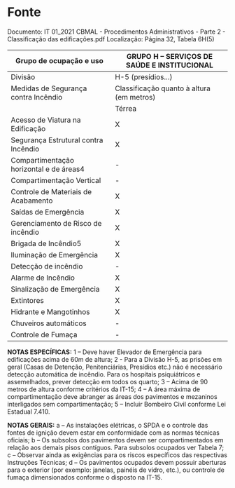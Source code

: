 # Fonte
Documento: IT 01_2021 CBMAL - Procedimentos Administrativos - Parte 2 - Classificação das edificações.pdf
Localização: Página 32, Tabela 6H(5)

| Grupo de ocupação e uso | GRUPO H – SERVIÇOS DE SAÚDE E INSTITUCIONAL |
|---|---|
| Divisão | H-5 (presídios...) |
| Medidas de Segurança contra Incêndio | Classificação quanto à altura (em metros) |
|  | Térrea | H ≤ 6 | 6 < H ≤ 12 | 12 < H ≤ 23 | 23 < H ≤ 30 | Acima de 30 |
| Acesso de Viatura na Edificação | X | X | X | X | X | X |
| Segurança Estrutural contra Incêndio | X | X | X | X | X | X |
| Compartimentação horizontal e de áreas4 | - | - | - | - | - | - |
| Compartimentação Vertical | - | - | - | X | X | X |
| Controle de Materiais de Acabamento | X | X | X | X | X | X |
| Saídas de Emergência | X | X | X | X | X | X1 |
| Gerenciamento de Risco de incêndio | X | X | X | X | X | X |
| Brigada de Incêndio5 | X | X | X | X | X | X |
| Iluminação de Emergência | X | X | X | X | X | X |
| Detecção de incêndio | - | X2 | X2 | X2 | X2 | X2 |
| Alarme de Incêndio | X | X | X | X | X | X |
| Sinalização de Emergência | X | X | X | X | X | X |
| Extintores | X | X | X | X | X | X |
| Hidrante e Mangotinhos | X | X | X | X | X | X |
| Chuveiros automáticos | - | - | - | - | - | X |
| Controle de Fumaça | - | - | - | - | - | X3 |

**NOTAS ESPECÍFICAS:**
1 – Deve haver Elevador de Emergência para edificações acima de 60m de altura;
2 - Para a Divisão H-5, as prisões em geral (Casas de Detenção, Penitenciárias, Presídios etc.) não é necessário detecção automática de incêndio. Para os hospitais psiquiátricos e assemelhados, prever detecção em todos os quarto;
3 – Acima de 90 metros de altura conforme critérios da IT-15;
4 – A área máxima de compartimentação deve abranger as áreas dos pavimentos e mezaninos interligados sem compartimentação;
5 – Incluir Bombeiro Civil conforme Lei Estadual 7.410.

**NOTAS GERAIS:**
a – As instalações elétricas, o SPDA e o controle das fontes de ignição devem estar em conformidade com as normas técnicas oficiais;
b – Os subsolos dos pavimentos devem ser compartimentados em relação aos demais pisos contíguos. Para subsolos ocupados ver Tabela 7;
c – Observar ainda as exigências para os riscos específicos das respectivas Instruções Técnicas;
d – Os pavimentos ocupados devem possuir aberturas para o exterior (por exemplo: janelas, painéis de vidro, etc.), ou controle de fumaça dimensionados conforme o disposto na IT-15.